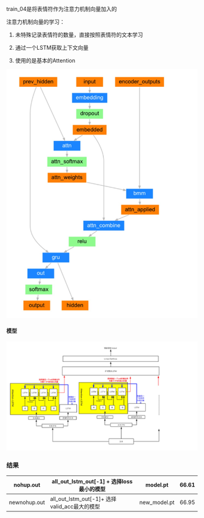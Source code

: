  train_04是将表情符作为注意力机制向量加入的

 注意力机制向量的学习：

 1. 未特殊记录表情符的数量，直接按照表情符的文本学习

 2. 通过一个LSTM获取上下文向量

 3. 使用的是基本的Attention

 ![Attention机制](README.assets/attention.jpg)

 

 #### 模型

  ![train_04模型——emoji_attention](README.assets/model.jpg)

### 结果
| nohup.out|all_out_lstm_out[-1] + 选择loss最小的模型|model.pt|66.61 |
| -------- | -------- |--------|-------|
|newnohup.out|all_out_lstm_out[-1]+ 选择 valid_acc最大的模型|new_model.pt |66.95|

